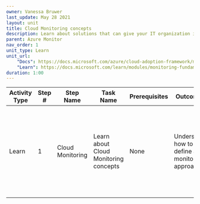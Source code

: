 ```yaml
---
owner: Vanessa Bruwer
last_update: May 28 2021
layout: unit
title: Cloud Monitoring concepts
description: Learn about solutions that can give your IT organization insight into the health and performance of its cloud-based applications.
parent: Azure Monitor
nav_order: 1
unit_type: Learn
unit_url: 
    "Docs": https://docs.microsoft.com/azure/cloud-adoption-framework/manage/monitor/
    "Learn": https://docs.microsoft.com/learn/modules/monitoring-fundamentals/
duration: 1:00
---
```


Activity Type | Step # | Step Name | Task Name | Prerequisites | Outcomes | Reading Docs | FTA Delivery | Other Content | Evaluation | Time |
--|--|--|--|--|--|--|--|--|--|--
Learn | 1 | Cloud Monitoring | Learn about Cloud Monitoring concepts | None | Understand how to define a monitoring approach | [Cloud monitoring guide: Introduction](https://docs.microsoft.com/azure/cloud-adoption-framework/manage/monitor/) | None | [Choose the best monitoring service for visibility, insight, and outage mitigation (AZ-900) - MS Learn ](https://docs.microsoft.com/learn/modules/monitoring-fundamentals/) | Included in MS Learn modules | 1 hour

